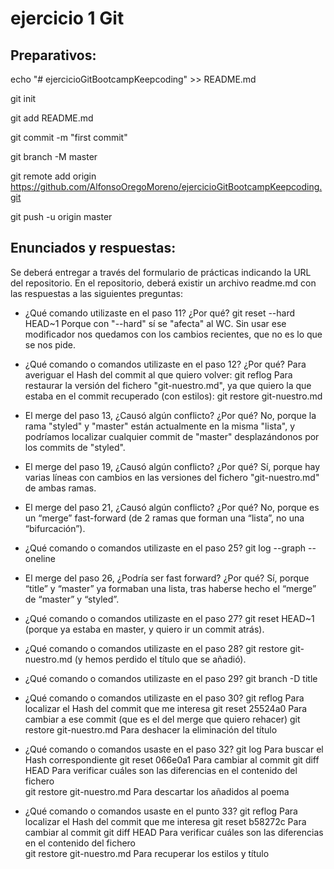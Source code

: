 # ejercicio 1 Git

## Preparativos: 
echo "# ejercicioGitBootcampKeepcoding" >> README.md

git init

git add README.md

git commit -m "first commit"

git branch -M master

git remote add origin https://github.com/AlfonsoOregoMoreno/ejercicioGitBootcampKeepcoding.git

git push -u origin master

## Enunciados y respuestas: 
Se deberá entregar a través del formulario de prácticas indicando la URL del repositorio. En el repositorio, deberá existir un archivo readme.md con las respuestas a las siguientes preguntas:

- ¿Qué comando utilizaste en el paso 11? ¿Por qué?
git reset --hard HEAD~1
Porque con "--hard" sí se "afecta" al WC. Sin usar ese modificador nos quedamos con los cambios recientes, que no es lo que se nos pide. 


- ¿Qué comando o comandos utilizaste en el paso 12? ¿Por qué?
Para averiguar el Hash del commit al que quiero volver: git reflog 
Para restaurar la versión del fichero "git-nuestro.md", ya que quiero la que estaba en el commit recuperado (con estilos): git restore git-nuestro.md 


- El merge del paso 13, ¿Causó algún conflicto? ¿Por qué?
No, porque la rama "styled" y "master" están actualmente en la misma "lista", y podríamos localizar cualquier commit de "master" desplazándonos por los commits de "styled". 


- El merge del paso 19, ¿Causó algún conflicto? ¿Por qué?
Sí, porque hay varias líneas con cambios en las versiones del fichero "git-nuestro.md" de ambas ramas. 


- El merge del paso 21, ¿Causó algún conflicto? ¿Por qué?
No, porque es un “merge” fast-forward (de 2 ramas que forman una “lista”, no una “bifurcación”). 


- ¿Qué comando o comandos utilizaste en el paso 25? 
git log --graph --oneline


- El merge del paso 26, ¿Podría ser fast forward? ¿Por qué?
Sí, porque “title” y “master” ya formaban una lista, tras haberse hecho el “merge” de “master” y “styled”. 


- ¿Qué comando o comandos utilizaste en el paso 27?
git reset HEAD~1 (porque ya estaba en master, y quiero ir un commit atrás). 


- ¿Qué comando o comandos utilizaste en el paso 28?
git restore git-nuestro.md (y hemos perdido el título que se añadió). 


- ¿Qué comando o comandos utilizaste en el paso 29?
git branch -D title 


- ¿Qué comando o comandos utilizaste en el paso 30?
git reflog Para localizar el Hash del commit que me interesa 
git reset 25524a0 Para cambiar a ese commit (que es el del merge que quiero rehacer)
git restore git-nuestro.md Para deshacer la eliminación del título 


- ¿Qué comando o comandos usaste en el paso 32?
git log Para buscar el Hash correspondiente 
git reset 066e0a1 Para cambiar al commit 
git diff HEAD Para verificar cuáles son las diferencias en el contenido del fichero  
git restore git-nuestro.md Para descartar los añadidos al poema


- ¿Qué comando o comandos usaste en el punto 33?
git reflog Para localizar el Hash del commit que me interesa 
git reset b58272c Para cambiar al commit 
git diff HEAD Para verificar cuáles son las diferencias en el contenido del fichero  
git restore git-nuestro.md Para recuperar los estilos y título


